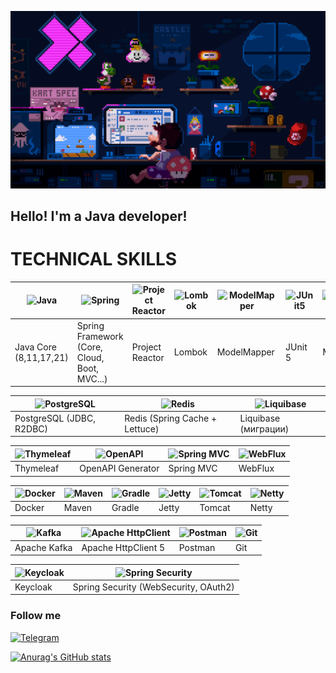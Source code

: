 ![Header](https://github.com/mynameisSergey/mynameisSergey/blob/main/assets/%D0%9C%D0%B0%D1%80%D0%B8%D0%BE.gif) 

## Hello! I'm a Java developer!
# TECHNICAL SKILLS

|![Java](https://cdn.jsdelivr.net/gh/devicons/devicon/icons/java/java-original.svg) |![Spring](https://cdn.jsdelivr.net/gh/devicons/devicon/icons/spring/spring-original.svg) |![Project Reactor](https://upload.wikimedia.org/wikipedia/commons/6/6a/Project_Reactor_logo.svg) |![Lombok](https://projectlombok.org/images/logo.svg) |![ModelMapper](https://avatars.githubusercontent.com/u/19306064?s=200&v=4) |![JUnit5](https://cdn.jsdelivr.net/gh/devicons/devicon/icons/junit5/junit5-plain.svg) |![Mockito](https://cdn.iconscout.com/icon/free/png-256/mockito-3623865-3028513.png) |![Testcontainers](https://www.testcontainers.org/images/testcontainers_logo.svg) |
|---|---|---|---|---|---|---|---|
| Java Core (8,11,17,21) | Spring Framework (Core, Cloud, Boot, MVC...) | Project Reactor | Lombok | ModelMapper | JUnit 5 | Mockito | Testcontainers |

|![PostgreSQL](https://cdn.jsdelivr.net/gh/devicons/devicon/icons/postgresql/postgresql-original.svg) |![Redis](https://cdn.jsdelivr.net/gh/devicons/devicon/icons/redis/redis-original.svg) |![Liquibase](https://www.liquibase.org/img/liquibase-logo.svg) |
|---|---|---|
| PostgreSQL (JDBC, R2DBC) | Redis (Spring Cache + Lettuce) | Liquibase (миграции) |

|![Thymeleaf](https://cdn.jsdelivr.net/gh/devicons/devicon/icons/thymeleaf/thymeleaf-original.svg) |![OpenAPI](https://seeklogo.com/images/O/openapi-logo-62BE7AAA48-seeklogo.com.png) |![Spring MVC](https://cdn.jsdelivr.net/gh/devicons/devicon/icons/spring/spring-original.svg) |![WebFlux](https://upload.wikimedia.org/wikipedia/commons/8/88/Spring_WebFlux_Logo.svg) |
|---|---|---|---|
| Thymeleaf | OpenAPI Generator | Spring MVC | WebFlux |

|![Docker](https://cdn.jsdelivr.net/gh/devicons/devicon/icons/docker/docker-original.svg) |![Maven](https://cdn.jsdelivr.net/gh/devicons/devicon/icons/maven/maven-original.svg) |![Gradle](https://cdn.jsdelivr.net/gh/devicons/devicon/icons/gradle/gradle-plain.svg) |![Jetty](https://cdn.iconscout.com/icon/free/png-256/jetty-282138.png) |![Tomcat](https://cdn.jsdelivr.net/gh/devicons/devicon/icons/tomcat/tomcat-original.svg) |![Netty](https://netty.io/images/favicon.png) |
|---|---|---|---|---|---|
| Docker | Maven | Gradle | Jetty | Tomcat | Netty |

|![Kafka](https://cdn.jsdelivr.net/gh/devicons/devicon/icons/apachekafka/apachekafka-original.svg) |![Apache HttpClient](https://cdn.iconscout.com/icon/free/png-256/apache-httpclient-223048.png) |![Postman](https://cdn.jsdelivr.net/gh/devicons/devicon/icons/postman/postman-original.svg) |![Git](https://cdn.jsdelivr.net/gh/devicons/devicon/icons/git/git-original.svg) |
|---|---|---|---|
| Apache Kafka | Apache HttpClient 5 | Postman | Git |

|![Keycloak](https://seeklogo.com/images/K/keycloak-logo-9CF7F2F394-seeklogo.com.png) |![Spring Security](https://cdn.jsdelivr.net/gh/devicons/devicon/icons/springsecurity/springsecurity-original.svg) |
|---|---|
| Keycloak | Spring Security (WebSecurity, OAuth2) |

### Follow me
[![Telegram](https://img.shields.io/badge/-Telegram-blue?style=for-the-badge&logo=Telegram)](https://t.me/YAKSS9)  



[![Anurag's GitHub stats](https://github-readme-stats.vercel.app/api?username=mynameisSergey&hide=stars,contribs&show_icons=true&theme=radical)](https://github.com/anuraghazra/github-readme-stats)  


